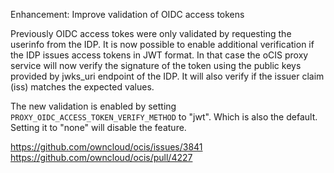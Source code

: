 Enhancement: Improve validation of OIDC access tokens

Previously OIDC access tokes were only validated by requesting the userinfo from
the IDP. It is now possible to enable additional verification if the IDP issues
access tokens in JWT format. In that case the oCIS proxy service will now verify
the signature of the token using the public keys provided by jwks_uri endpoint
of the IDP. It will also verify if the issuer claim (iss) matches the expected
values.

The new validation is enabled by setting `PROXY_OIDC_ACCESS_TOKEN_VERIFY_METHOD`
to "jwt". Which is also the default. Setting it to "none" will disable the feature.

https://github.com/owncloud/ocis/issues/3841
https://github.com/owncloud/ocis/pull/4227
